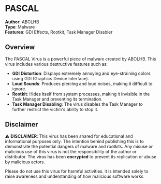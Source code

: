 # PASCAL

**Author**: ABOLHB  
**Type**: Malware  
**Features**: GDI Effects, Rootkit, Task Manager Disabler  

## Overview

The PASCAL Virus is a powerful piece of malware created by ABOLHB. This virus includes various destructive features such as:

- **GDI Distortion**: Displays extremely annoying and eye-straining colors using GDI (Graphics Device Interface).
- **Loud Sounds**: Produces piercing and loud noises, making it difficult to ignore.
- **Rootkit**: Hides itself from system processes, making it invisible in the Task Manager and preventing its termination.
- **Task Manager Disabling**: The virus disables the Task Manager to further restrict the victim's ability to stop it.

## Disclaimer

⚠️ **DISCLAIMER**: This virus has been shared for educational and informational purposes only. The intention behind publishing this is to demonstrate the potential dangers of malware and rootkits. Any misuse or malicious use of this virus is not the responsibility of the author or distributor. The virus has been **encrypted** to prevent its replication or abuse by malicious actors.

Please do not use this virus for harmful activities. It is intended solely to raise awareness and understanding of how malicious software works.

